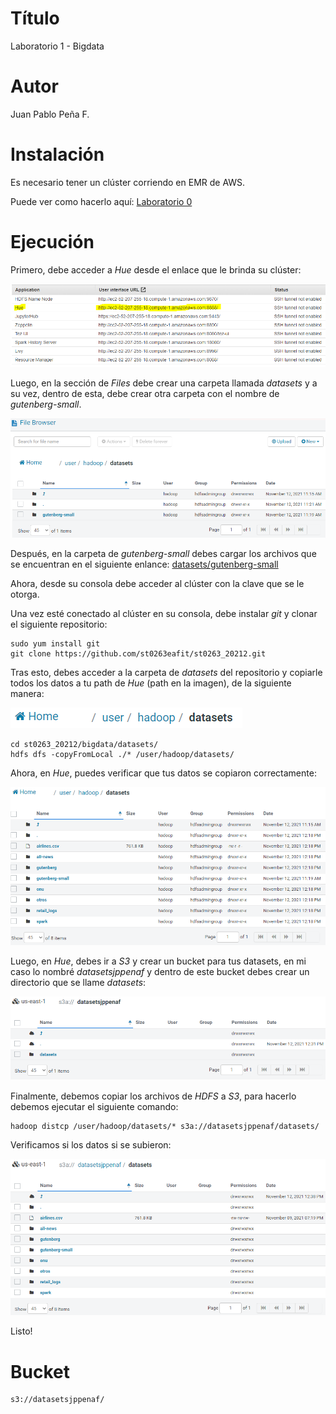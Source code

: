 # Título
Laboratorio 1 - Bigdata

# Autor
Juan Pablo Peña F.

# Instalación
Es necesario tener un clúster corriendo en EMR de AWS.

Puede ver como hacerlo aquí: [Laboratorio 0](https://github.com/JPabloPena/ST0263jppenaf/blob/main/bigdata/lab0/README.md)

# Ejecución
Primero, debe acceder a _Hue_ desde el enlace que le brinda su clúster:

<img src="https://github.com/JPabloPena/ST0263jppenaf/blob/main/bigdata/assets/lab1-01.PNG"/>

Luego, en la sección de _Files_ debe crear una carpeta llamada _datasets_ y a su vez, dentro de esta, debe crear otra carpeta con el nombre de _gutenberg-small_.

<img src="https://github.com/JPabloPena/ST0263jppenaf/blob/main/bigdata/assets/lab1-02.PNG"/>

Después, en la carpeta de _gutenberg-small_ debes cargar los archivos que se encuentran en el siguiente enlance: [datasets/gutenberg-small](https://github.com/st0263eafit/st0263_20212/tree/main/bigdata/datasets/gutenberg-small)

Ahora, desde su consola debe acceder al clúster con la clave que se le otorga.

Una vez esté conectado al clúster en su consola, debe instalar _git_ y clonar el siguiente repositorio:
```
sudo yum install git
git clone https://github.com/st0263eafit/st0263_20212.git
```

Tras esto, debes acceder a la carpeta de _datasets_ del repositorio y copiarle todos los datos a tu path de _Hue_ (path en la imagen), de la siguiente manera:

<img src="https://github.com/JPabloPena/ST0263jppenaf/blob/main/bigdata/assets/lab1-03.PNG"/>

```
cd st0263_20212/bigdata/datasets/
hdfs dfs -copyFromLocal ./* /user/hadoop/datasets/
```

Ahora, en _Hue_, puedes verificar que tus datos se copiaron correctamente:

<img src="https://github.com/JPabloPena/ST0263jppenaf/blob/main/bigdata/assets/lab1-04.PNG"/>

Luego, en _Hue_, debes ir a _S3_ y crear un bucket para tus datasets, en mi caso lo nombré _datasetsjppenaf_ y dentro de este bucket debes crear un directorio que se llame _datasets_:

<img src="https://github.com/JPabloPena/ST0263jppenaf/blob/main/bigdata/assets/lab1-05.PNG"/>

Finalmente, debemos copiar los archivos de _HDFS_ a _S3_, para hacerlo debemos ejecutar el siguiente comando:
```
hadoop distcp /user/hadoop/datasets/* s3a://datasetsjppenaf/datasets/
```

Verificamos si los datos si se subieron:

<img src="https://github.com/JPabloPena/ST0263jppenaf/blob/main/bigdata/assets/lab1-06.PNG"/>

Listo!

# Bucket
```
s3://datasetsjppenaf/
```
